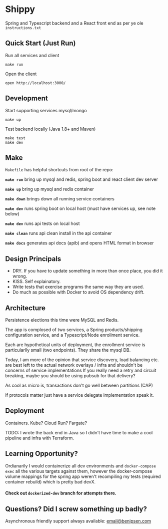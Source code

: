 # Shippy

Spring and Typescript backend and a React front end as per ye ole `instructions.txt`

## Quick Start (Just Run)

Run all services and client
```
make run
```
Open the client
```
open http://localhost:3000/
```

## Development

Start supporting services mysql/mongo
```
make up
```

Test backend locally (Java 1.8+ and Maven)
```
make test
make dev
```

## Make

`Makefile` has helpful shortcuts from root of the repo:

**`make run`** bring up mysql and redis, spring boot and react client dev server

**`make up`** bring up mysql and redis container

**`make down`** brings down all running service containers

**`make dev`** runs spring boot on local host (must have services up, see note below)

**`make dev`** runs api tests on local host

**`make clean`** runs api clean install in the api container

**`make docs`** generates api docs (apib) and opens HTML format in browser

## Design Principals

* DRY. If you have to update something in more than once place, you did it wrong.
* KISS. Self explainatory.
* Write tests that exercise programs the same way they are used.
* Do much as possible with Docker to avoid OS dependency drift.

## Architecture

Persistence elections this time were MySQL and Redis.

The app is complosed of two services, a Spring products/shipping configuration service, and a Typescript/Node enrollment service.

Each are hypothetical units of deployment, the enrollment service is particularlly small (two endpoints). They share the mysql DB.

Today, I am more of the opinion that service discovery, load balancing etc. are best left to the actual network overlays / infra and shouldn't be concerns of service implementations If you really need a retry and circuit breaking, maybe you should be using pubsub for that delivery?

As cool as micro is, transactions don't go well between partitions (CAP)

If protocols matter just have a service delegate implementation speak it.

## Deployment

Containers. Kube? Cloud Run? Fargate?

TODO: I wrote the back end in Java so I didn't have time to make a cool pipeline and infra with Terraform.

## Learning Opportunity?

Ordianarily I would containerize all dev environments and `docker-compose exec` all the various targets against them, however the docker-compose volume mappings for the spring app weren't recompiling my tests (required container rebuild) which is pretty bad devX.

#### Check out `dockerized-dev` branch for attempts there.


## Questions? Did I screw something up badly?

Asynchronous friendly support always available: email@benipsen.com



